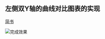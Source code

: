 ## 左侧双Y轴的曲线对比图表的实现
[简书](https://www.jianshu.com/p/498d3f899499)


![完成效果](https://iwill-top-1256873136.cos.ap-guangzhou.myqcloud.com/TIM%E5%9B%BE%E7%89%8720191121163001.gif)


